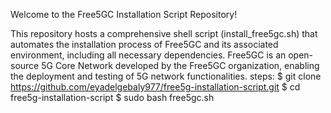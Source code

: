 
Welcome to the Free5GC Installation Script Repository!

This repository hosts a comprehensive shell script (install_free5gc.sh) that automates the installation process of Free5GC and its associated environment, including all necessary dependencies. Free5GC is an open-source 5G Core Network developed by the Free5GC organization, enabling the deployment and testing of 5G network functionalities.
steps:
$ git clone https://github.com/eyadelgebaly977/free5g-installation-script.git
$ cd free5g-installation-script
$ sudo bash free5gc.sh